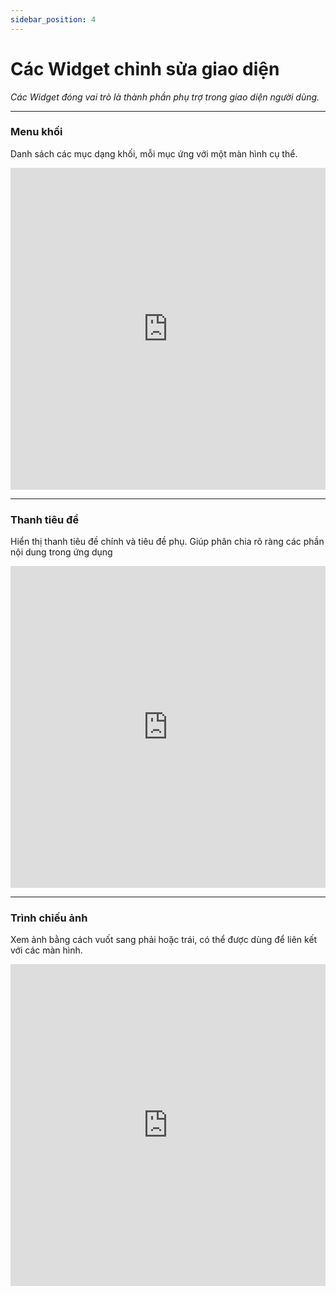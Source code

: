 ```yaml
---
sidebar_position: 4
---
```


# Các Widget chỉnh sửa giao diện
*Các Widget đóng vai trò là thành phần phụ trợ trong giao diện người dùng.*

---

### Menu khối

Danh sách các mục dạng khối, mỗi mục ứng với một màn hình cụ thể.

<iframe width="100%" height="515" src="https://www.youtube.com/embed/tDs4_SBTf1Y" title="YouTube video player" frameborder="0" allow="accelerometer; autoplay; clipboard-write; encrypted-media; gyroscope; picture-in-picture" allowfullscreen></iframe>

---

### Thanh tiêu đề

Hiển thị thanh tiêu đề chính và tiêu đề phụ. Giúp phân chia rõ ràng các phần nội dung trong ứng dụng

<iframe width="100%" height="515" src="https://www.youtube.com/embed/CeIdpSxW4uc" title="YouTube video player" frameborder="0" allow="accelerometer; autoplay; clipboard-write; encrypted-media; gyroscope; picture-in-picture" allowfullscreen></iframe>

---

### Trình chiếu ảnh

Xem ảnh bằng cách vuốt sang phải hoặc trái, có thể được dùng để liên kết với các màn hình.

<iframe width="100%" height="515" src="https://www.youtube.com/embed/O1PF0MUgXFY" title="YouTube video player" frameborder="0" allow="accelerometer; autoplay; clipboard-write; encrypted-media; gyroscope; picture-in-picture" allowfullscreen></iframe>

